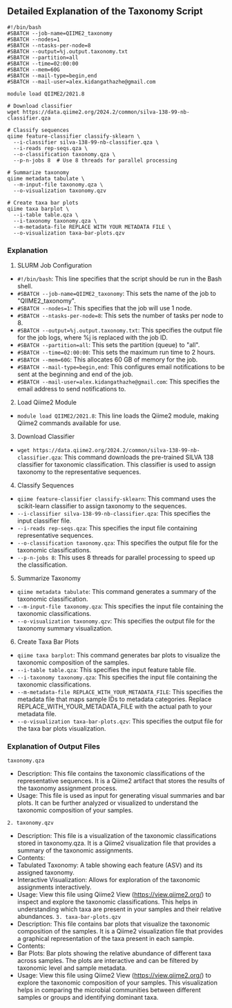 ## Detailed Explanation of the Taxonomy Script

    #!/bin/bash
    #SBATCH --job-name=QIIME2_taxonomy
    #SBATCH --nodes=1
    #SBATCH --ntasks-per-node=8
    #SBATCH --output=%j.output.taxonomy.txt
    #SBATCH --partition=all
    #SBATCH --time=02:00:00
    #SBATCH --mem=60G
    #SBATCH --mail-type=begin,end
    #SBATCH --mail-user=alex.kidangathazhe@gmail.com
    
    module load QIIME2/2021.8
    
    # Download classifier
    wget https://data.qiime2.org/2024.2/common/silva-138-99-nb-classifier.qza
    
    # Classify sequences
    qiime feature-classifier classify-sklearn \
      --i-classifier silva-138-99-nb-classifier.qza \
      --i-reads rep-seqs.qza \
      --o-classification taxonomy.qza \
      --p-n-jobs 8  # Use 8 threads for parallel processing
    
    # Summarize taxonomy
    qiime metadata tabulate \
      --m-input-file taxonomy.qza \
      --o-visualization taxonomy.qzv
    
    # Create taxa bar plots
    qiime taxa barplot \
      --i-table table.qza \
      --i-taxonomy taxonomy.qza \
      --m-metadata-file REPLACE WITH YOUR METADATA FILE \
      --o-visualization taxa-bar-plots.qzv
### Explanation
1. SLURM Job Configuration
* `#!/bin/bash`: This line specifies that the script should be run in the Bash shell.
* `#SBATCH --job-name=QIIME2_taxonomy`: This sets the name of the job to "QIIME2_taxonomy".
* `#SBATCH --nodes=1`: This specifies that the job will use 1 node.
* `#SBATCH --ntasks-per-node=8`: This sets the number of tasks per node to 8.
* `#SBATCH --output=%j.output.taxonomy.txt`: This specifies the output file for the job logs, where %j is replaced with the job ID.
* `#SBATCH --partition=all`: This sets the partition (queue) to "all".
* `#SBATCH --time=02:00:00`: This sets the maximum run time to 2 hours.
* `#SBATCH --mem=60G`: This allocates 60 GB of memory for the job.
* `#SBATCH --mail-type=begin,end`: This configures email notifications to be sent at the beginning and end of the job.
* `#SBATCH --mail-user=alex.kidangathazhe@gmail.com`: This specifies the email address to send notifications to.
2. Load Qiime2 Module
* `module load QIIME2/2021.8`: This line loads the Qiime2 module, making Qiime2 commands available for use.
3. Download Classifier
* `wget https://data.qiime2.org/2024.2/common/silva-138-99-nb-classifier.qza`: This command downloads the pre-trained SILVA 138 classifier for taxonomic classification. This classifier is used to assign taxonomy to the representative sequences.
4. Classify Sequences
* `qiime feature-classifier classify-sklearn`: This command uses the scikit-learn classifier to assign taxonomy to the sequences.
* `--i-classifier silva-138-99-nb-classifier.qza`: This specifies the input classifier file.
* `--i-reads rep-seqs.qza`: This specifies the input file containing representative sequences.
* `--o-classification taxonomy.qza`: This specifies the output file for the taxonomic classifications.
* `--p-n-jobs 8`: This uses 8 threads for parallel processing to speed up the classification.
5. Summarize Taxonomy
* `qiime metadata tabulate`: This command generates a summary of the taxonomic classification.
* `--m-input-file taxonomy.qza`: This specifies the input file containing the taxonomic classifications.
* `--o-visualization taxonomy.qzv`: This specifies the output file for the taxonomy summary visualization.
6. Create Taxa Bar Plots
* `qiime taxa barplot`: This command generates bar plots to visualize the taxonomic composition of the samples.
* `--i-table table.qza`: This specifies the input feature table file.
* `--i-taxonomy taxonomy.qza`: This specifies the input file containing the taxonomic classifications.
* `--m-metadata-file REPLACE_WITH_YOUR_METADATA_FILE`: This specifies the metadata file that maps sample IDs to metadata categories. Replace REPLACE_WITH_YOUR_METADATA_FILE with the actual path to your metadata file.
* `--o-visualization taxa-bar-plots.qzv`: This specifies the output file for the taxa bar plots visualization.
### Explanation of Output Files
`taxonomy.qza`
* Description: This file contains the taxonomic classifications of the representative sequences. It is a Qiime2 artifact that stores the results of the taxonomy assignment process.
* Usage: This file is used as input for generating visual summaries and bar plots. It can be further analyzed or visualized to understand the taxonomic composition of your samples.

`2. taxonomy.qzv`
* Description: This file is a visualization of the taxonomic classifications stored in taxonomy.qza. It is a Qiime2 visualization file that provides a summary of the taxonomic assignments.
* Contents:
* Tabulated Taxonomy: A table showing each feature (ASV) and its assigned taxonomy.
* Interactive Visualization: Allows for exploration of the taxonomic assignments interactively.
* Usage: View this file using Qiime2 View (https://view.qiime2.org/) to inspect and explore the taxonomic classifications. This helps in understanding which taxa are present in your samples and their relative abundances.
`3. taxa-bar-plots.qzv`
* Description: This file contains bar plots that visualize the taxonomic composition of the samples. It is a Qiime2 visualization file that provides a graphical representation of the taxa present in each sample.
* Contents:
* Bar Plots: Bar plots showing the relative abundance of different taxa across samples. The plots are interactive and can be filtered by taxonomic level and sample metadata.
* Usage: View this file using Qiime2 View (https://view.qiime2.org/) to explore the taxonomic composition of your samples. This visualization helps in comparing the microbial communities between different samples or groups and identifying dominant taxa.
